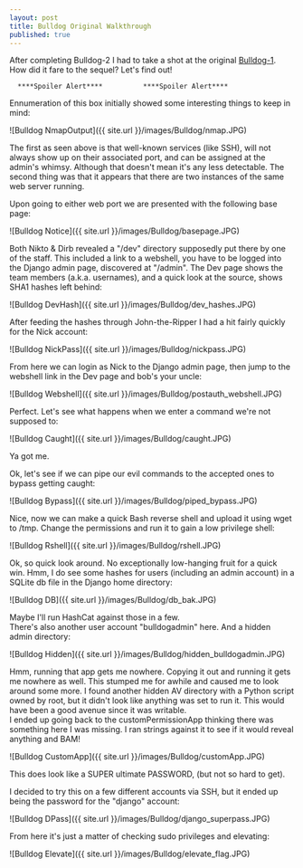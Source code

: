 ```yaml
---
layout: post
title: Bulldog Original Walkthrough
published: true
---
```


After completing Bulldog-2 I had to take a shot at the original [Bulldog-1](https://www.vulnhub.com/entry/bulldog-1,211/). How did it fare to the sequel? Let's find out!


 
      ****Spoiler Alert****          ****Spoiler Alert****




Ennumeration of this box initially showed some interesting things to keep in mind:

![Bulldog NmapOutput]({{ site.url }}/images/Bulldog/nmap.JPG)

The first as seen above is that well-known services (like SSH), will not always show up on their associated port, and can be assigned at the admin's whimsy. Although that doesn't mean it's any less detectable.
The second thing was that it appears that there are two instances of the same web server running. 

Upon going to either web port we are presented with the following base page:

![Bulldog Notice]({{ site.url }}/images/Bulldog/basepage.JPG)

Both Nikto & Dirb revealed a "/dev" directory supposedly put there by one of the staff. This included a link to a webshell, you have to be logged into the Django admin page, discovered at "/admin". The Dev page shows the team members (a.k.a. usernames), and a quick look at the source, shows SHA1 hashes left behind:

![Bulldog DevHash]({{ site.url }}/images/Bulldog/dev_hashes.JPG)

After feeding the hashes through John-the-Ripper I had a hit fairly quickly for the Nick account:

![Bulldog NickPass]({{ site.url }}/images/Bulldog/nickpass.JPG)

From here we can login as Nick to the Django admin page, then jump to the webshell link in the Dev page and bob's your uncle:

![Bulldog Webshell]({{ site.url }}/images/Bulldog/postauth_webshell.JPG)

Perfect. Let's see what happens when we enter a command we're not supposed to:

![Bulldog Caught]({{ site.url }}/images/Bulldog/caught.JPG)

Ya got me.

Ok, let's see if we can pipe our evil commands to the accepted ones to bypass getting caught:

![Bulldog Bypass]({{ site.url }}/images/Bulldog/piped_bypass.JPG)

Nice, now we can make a quick Bash reverse shell and upload it using wget to /tmp. Change the  permissions and run it to gain a low privilege shell:

![Bulldog Rshell]({{ site.url }}/images/Bulldog/rshell.JPG)


Ok, so quick look around. No exceptionally low-hanging fruit for a quick win. Hmm, I do see some hashes for users (including an admin account) in a SQLite db file in the Django home directory:

![Bulldog DB]({{ site.url }}/images/Bulldog/db_bak.JPG)

Maybe I'll run HashCat against those in a few.  
There's also another user account "bulldogadmin" here. And a hidden admin directory:

![Bulldog Hidden]({{ site.url }}/images/Bulldog/hidden_bulldogadmin.JPG)

Hmm, running that app gets me nowhere. Copying it out and running it gets me nowhere as well. This stumped me for awhile and caused me to look around some more. I found another hidden AV directory with a Python script owned by root, but it didn't look like anything was set to run it. This would have been a good avenue since it was writable.  
I ended up going back to the customPermissionApp thinking there was something here I was missing. I ran strings against it to see if it would reveal anything and BAM!

![Bulldog CustomApp]({{ site.url }}/images/Bulldog/customApp.JPG)

This does look like a SUPER ultimate PASSWORD, (but not so hard to get). 

I decided to try this on a few different accounts via SSH, but it ended up being the password for the "django" account:

![Bulldog DPass]({{ site.url }}/images/Bulldog/django_superpass.JPG)

From here it's just a matter of checking sudo privileges and elevating:

![Bulldog Elevate]({{ site.url }}/images/Bulldog/elevate_flag.JPG)



